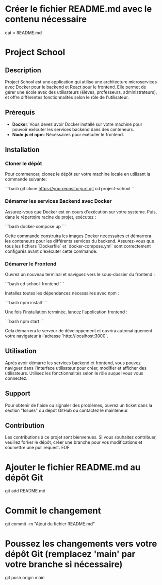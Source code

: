# Créer le fichier README.md avec le contenu nécessaire
cat <<EOF > README.md
# Project School

## Description
Project School est une application qui utilise une architecture microservices avec Docker pour le backend et React pour le frontend. Elle permet de gérer une école avec des utilisateurs (élèves, professeurs, administrateurs), et offre différentes fonctionnalités selon le rôle de l'utilisateur.

## Prérequis
- **Docker**: Vous devez avoir Docker installé sur votre machine pour pouvoir exécuter les services backend dans des conteneurs.
- **Node.js et npm**: Nécessaires pour exécuter le frontend.

## Installation

### Cloner le dépôt
Pour commencer, clonez le dépôt sur votre machine locale en utilisant la commande suivante:

\`\`\`bash
git clone https://yourrepositoryurl.git
cd project-school
\`\`\`

### Démarrer les services Backend avec Docker

Assurez-vous que Docker est en cours d'exécution sur votre système. Puis, dans le répertoire racine du projet, exécutez :

\`\`\`bash
docker-compose up
\`\`\`

Cette commande construira les images Docker nécessaires et démarrera les conteneurs pour les différents services du backend. Assurez-vous que tous les fichiers \`Dockerfile\` et \`docker-compose.yml\` sont correctement configurés avant d'exécuter cette commande.

### Démarrer le Frontend

Ouvrez un nouveau terminal et naviguez vers le sous-dossier du frontend :

\`\`\`bash
cd school-frontend
\`\`\`

Installez toutes les dépendances nécessaires avec npm :

\`\`\`bash
npm install
\`\`\`

Une fois l'installation terminée, lancez l'application frontend :

\`\`\`bash
npm start
\`\`\`

Cela démarrera le serveur de développement et ouvrira automatiquement votre navigateur à l'adresse \`http://localhost:3000\`.

## Utilisation

Après avoir démarré les services backend et frontend, vous pouvez naviguer dans l'interface utilisateur pour créer, modifier et afficher des utilisateurs. Utilisez les fonctionnalités selon le rôle auquel vous vous connectez.

## Support

Pour obtenir de l'aide ou signaler des problèmes, ouvrez un ticket dans la section "Issues" du dépôt GitHub ou contactez le mainteneur.

## Contribution

Les contributions à ce projet sont bienvenues. Si vous souhaitez contribuer, veuillez forker le dépôt, créer une branche pour vos modifications et soumettre une pull request.
EOF

# Ajouter le fichier README.md au dépôt Git
git add README.md

# Commit le changement
git commit -m "Ajout du fichier README.md"

# Poussez les changements vers votre dépôt Git (remplacez 'main' par votre branche si nécessaire)
git push origin main
